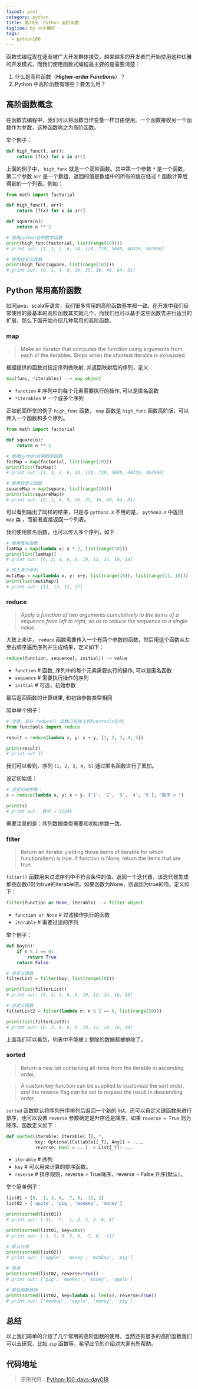 ```yaml
---
layout: post
category: python
title: 第18天：Python 高阶函数
tagline: by 小小摸虾
tags: 
  - python100
---
```


函数式编程现在逐渐被广大开发群体接受，越来越多的开发者门开始使用这种优雅的开发模式，而我们使用函数式编程最主要的是需要清楚：
1. 什么是高阶函数（**Higher-order Functions**）？
2. Python 中高阶函数有哪些？要怎么用？

<!--more-->

## 高阶函数概念

在函数式编程中，我们可以将函数当作变量一样自由使用。一个函数接收另一个函数作为参数，这种函数称之为高阶函数。

举个例子：

```python
def high_func(f, arr):
    return [f(x) for x in arr]
```

上面的例子中， `high_func`  就是一个高阶函数。其中第一个参数  `f`  是一个函数，第二个参数  `arr`  是一个数组，返回的值是数组中的所有的值在经过  `f`  函数计算后得到的一个列表。例如：

```python
from math import factorial

def high_func(f, arr):
    return [f(x) for x in arr]

def square(n):
    return n ** 2

# 使用python自带数学函数
print(high_func(factorial, list(range(10))))
# print out: [1, 1, 2, 6, 24, 120, 720, 5040, 40320, 362880]

# 使用自定义函数
print(high_func(square, list(range(10))))
# print out: [0, 1, 4, 9, 16, 25, 36, 49, 64, 81]
```

## Python 常用高阶函数

如同java、scala等语言，我们很多常用的高阶函数基本都一致。在开发中我们经常使用的最基本的高阶函数其实就几个，而我们也可以基于这些函数去进行适当的扩展，那么下面开始介绍几种常用的高阶函数。

### map

> Make an iterator that computes the function using arguments from each of the iterables.  Stops when the shortest iterable is exhausted.

根据提供的函数对指定序列做映射, 并返回映射后的序列，定义：

```python
map(func, *iterables) --> map object
```

-  `function`  # 序列中的每个元素需要执行的操作, 可以是匿名函数
-  `*iterables`  # 一个或多个序列

正如前面所举的例子  `high_func` 函数， `map`  函数是  `high_func` 函数高阶版，可以传入一个函数和多个序列。

```python
from math import factorial

def square(n):
    return n ** 2

# 使用python自带数学函数
facMap = map(factorial, list(range(10)))
print(list(facMap))
# print out: [1, 1, 2, 6, 24, 120, 720, 5040, 40320, 362880]

# 使用自定义函数
squareMap = map(square, list(range(10)))
print(list(squareMap))
# print out: [0, 1, 4, 9, 16, 25, 36, 49, 64, 81]
```

可以看到输出了同样的结果，只是与  `python2.X`  不用的是，  `python3.X`  中返回  `map` 类
，而前者直接返回一个列表。

我们使用匿名函数，也可以传入多个序列，如下

```python
# 使用匿名函数
lamMap = map(lambda x: x * 2, list(range(10)))
print(list(lamMap))
# print out: [0, 2, 4, 6, 8, 10, 12, 14, 16, 18]

# 传入多个序列
mutiMap = map(lambda x, y: x+y, list(range(10)), list(range(11, 15)))
print(list(mutiMap))
# print out: [11, 13, 15, 17]
```

### reduce

> *Apply a function of two arguments cumulatively to the items of a sequence,from left to right, so as to reduce the sequence to a single value*.

大致上来讲， `reduce`  函数需要传入一个有两个参数的函数，然后用这个函数从左至右顺序遍历序列并生成结果，定义如下：

```python
reduce(function, sequence[, initial]) -> value
```
-  `function`  # 函数, 序列中的每个元素需要执行的操作, 可以是匿名函数
-  `sequence`  # 需要执行操作的序列
-  `initial`  # 可选，初始参数

最后返回函数的计算结果, 和初始参数类型相同

简单举个例子：

```python
# 注意，现在 reduce() 函数已经放入到functools包中。
from functools import reduce

result = reduce(lambda x, y: x + y, [1, 2, 3, 4, 5])

print(result)
# print out 15
```

我们可以看到，序列  `[1, 2, 3, 4, 5]`  通过匿名函数进行了累加。
    
设定初始值：

```python
# 设定初始参数：
s = reduce(lambda x, y: x + y, ['1', '2', '3', '4', '5'], "数字 = ")

print(s)
# print out： 数字 = 12345
```

需要注意的是：序列数据类型需要和初始参数一致。

### filter

> Return an iterator yielding those items of iterable for which function(item) is true. If function is None, return the items that are true.

 `filter()`  函数用来过滤序列中不符合条件的值，返回一个迭代器，该迭代器生成那些函数(项)为true的iterable项。如果函数为None，则返回为true的项。定义如下：

```python
filter(function or None, iterable) --> filter object
```

-  `function or None`  # 过滤操作执行的函数
-  `iterable`  # 需要过滤的序列

举个例子：

```python
def boy(n):
    if n % 2 == 0:
        return True
    return False

# 自定义函数
filterList = filter(boy, list(range(20)))

print(list(filterList))
# print out: [0, 2, 4, 6, 8, 10, 12, 14, 16, 18]

# 自定义函数
filterList2 = filter(lambda n: n % 2 == 0, list(range(20)))

print(list(filterList2))
# print out: [0, 2, 4, 6, 8, 10, 12, 14, 16, 18]
```

上面我们可以看到，列表中不能被  `2`  整除的数据都被排除了。


### sorted

> Return a new list containing all items from the iterable in ascending order.

> A custom key function can be supplied to customize the sort order, and the reverse flag can be set to request the result in descending order.

  `sorted`  函数默认将序列升序排列后返回一个新的 list，还可以自定义键函数来进行排序，也可以设置  `reverse`  参数确定是升序还是降序，如果  `reverse = True`  则为降序。函数定义如下：
 
```python
def sorted(iterable: Iterable[_T], *,
           key: Optional[Callable[[_T], Any]] = ...,
           reverse: bool = ...) -> List[_T]: ...
```

-  `iterable`  # 序列
-  `key`  # 可以用来计算的排序函数。
-  `reverse`  # 排序规则，reverse = True降序，reverse = False 升序(默认）。

举个简单例子：

```python
list01 = [5, -1, 3, 6, -7, 8, -11, 2]
list02 = ['apple', 'pig', 'monkey', 'money']

print(sorted(list01))
# print out: [-11, -7, -1, 2, 3, 5, 6, 8]

print(sorted(list01, key=abs))
# print out: [-1, 2, 3, 5, 6, -7, 8, -11]

# 默认升序
print(sorted(list02))
# print out: ['apple', 'money', 'monkey', 'pig']

# 降序
print(sorted(list02, reverse=True))
# print out: ['pig', 'monkey', 'money', 'apple']

# 匿名函数排序
print(sorted(list02, key=lambda x: len(x), reverse=True))
# print out: ['monkey', 'apple', 'money', 'pig']
```

## 总结
以上我们简单的介绍了几个常用的高阶函数的使用，当然还有很多的高阶函数我们可以去研究，比如  `zip`  函数等，希望此节的介绍对大家有所帮助。

## 代码地址

> 示例代码：[Python-100-days-day018](https://github.com/JustDoPython/python-100-day/tree/master/day-018)

